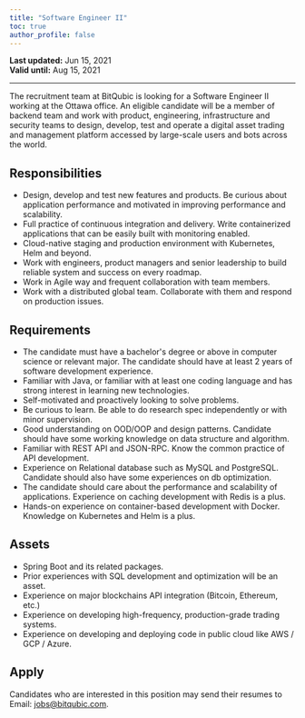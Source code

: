 ```yaml
---
title: "Software Engineer II"
toc: true
author_profile: false
---
```


**Last updated:** Jun 15, 2021 <br />
**Valid until:** Aug 15, 2021

---
The recruitment team at BitQubic is looking for a Software Engineer II working at the Ottawa office. An eligible candidate will be a member of backend team and work with product, engineering, infrastructure and security teams to design, develop, test and operate a digital asset trading and management platform accessed by large-scale users and bots across the world.

## Responsibilities

- Design, develop and test new features and products. Be curious about application performance and motivated in improving performance and scalability.
- Full practice of continuous integration and delivery. Write containerized applications that can be easily built with monitoring enabled. 
- Cloud-native staging and production environment with Kubernetes, Helm and beyond. 
- Work with engineers, product managers and senior leadership to build reliable system and success on every roadmap.
- Work in Agile way and frequent collaboration with team members.
- Work with a distributed global team. Collaborate with them and respond on production issues.

## Requirements

- The candidate must have a bachelor's degree or above in computer science or relevant major. The candidate should have at least 2 years of software development experience.
- Familiar with Java, or familiar with at least one coding language and has strong interest in learning new technologies.
- Self-motivated and proactively looking to solve problems.
- Be curious to learn. Be able to do research spec independently or with minor supervision.
- Good understanding on OOD/OOP and design patterns. Candidate should have some working knowledge on data structure and algorithm.
- Familiar with REST API and JSON-RPC. Know the common practice of API development.
- Experience on Relational database such as MySQL and PostgreSQL. Candidate should also have some experiences on db optimization. 
- The candidate should care about the performance and scalability of applications. Experience on caching development with Redis is a plus.
- Hands-on experience on container-based development with Docker. Knowledge on Kubernetes and Helm is a plus.

## Assets

- Spring Boot and its related packages.
- Prior experiences with SQL development and optimization will be an asset. 
- Experience on major blockchains API integration (Bitcoin, Ethereum, etc.)
- Experience on developing high-frequency, production-grade trading systems.
- Experience on developing and deploying code in public cloud like AWS / GCP / Azure.

## Apply

Candidates who are interested in this position may send their resumes to Email: [jobs@bitqubic.com](mailto:jobs@bitqubic.com).
